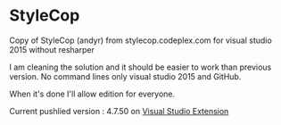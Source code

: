 # StyleCop
Copy of StyleCop (andyr) from stylecop.codeplex.com for visual studio 2015 without resharper

I am cleaning the solution and it should be easier to work than previous version.
No command lines only visual studio 2015 and GitHub.

When it's done I'll allow edition for everyone.

Current pushlied version : 4.7.50 on [Visual Studio Extension](https://visualstudiogallery.msdn.microsoft.com/cac2a05b-6eb6-4fa2-95b9-1f8d011e6cae)
